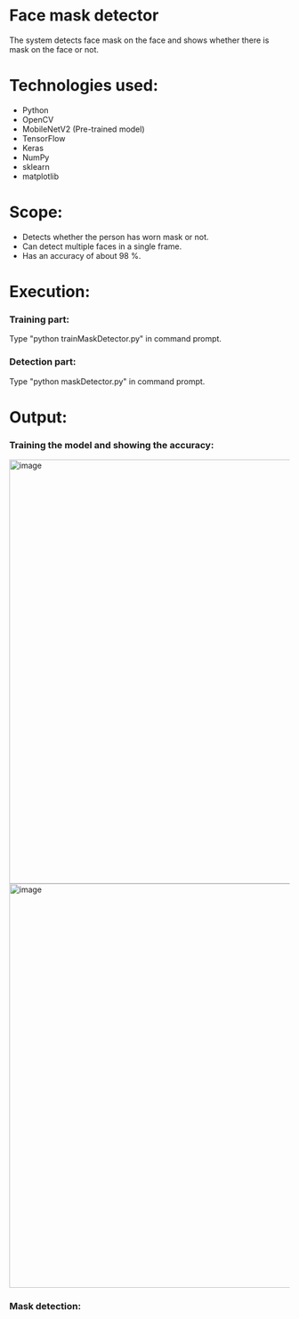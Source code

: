 # Face mask detector
The system detects face mask on the face and shows whether there is mask on the face or not.

# Technologies used:
* Python
* OpenCV 
* MobileNetV2 (Pre-trained model)
* TensorFlow
* Keras
* NumPy
* sklearn
* matplotlib

# Scope:
* Detects whether the person has worn mask or not.
* Can detect multiple faces in a single frame.
* Has an accuracy of about 98 %.

# Execution:
### Training part:
Type "python trainMaskDetector.py" in command prompt.
### Detection part:
Type "python maskDetector.py" in command prompt.

# Output:
### Training the model and showing the accuracy:
<img width="763" alt="image" src="https://user-images.githubusercontent.com/100423588/164910268-07c45b82-e26f-4773-af52-7b70e2336d20.png">
<img width="727" alt="image" src="https://user-images.githubusercontent.com/100423588/164910277-f431c66d-1856-40c5-9721-9e067d9c3f98.png">

### Mask detection:









